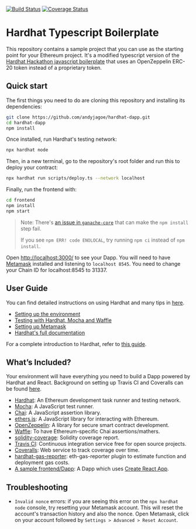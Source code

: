 [![Build Status](https://travis-ci.com/andyjagoe/dapp-test.svg?branch=main)](https://travis-ci.com/andyjagoe/dapp-test) [![Coverage Status](https://coveralls.io/repos/github/andyjagoe/dapp-test/badge.svg?branch=main)](https://coveralls.io/github/andyjagoe/dapp-test?branch=main)

# Hardhat Typescript Boilerplate

This repository contains a sample project that you can use as the starting point
for your Ethereum project. It's a modified typescript version of the [Hardhat Hackathon 
javascript boilerplate](https://hardhat.org/tutorial) that uses an OpenZeppelin ERC-20 
token instead of a proprietary token.

## Quick start

The first things you need to do are cloning this repository and installing its
dependencies:

```sh
git clone https://github.com/andyjagoe/hardhat-dapp.git
cd hardhat-dapp
npm install
```

Once installed, run Hardhat's testing network:

```sh
npx hardhat node
```

Then, in a new terminal, go to the repository's root folder and run this to
deploy your contract:

```sh
npx hardhat run scripts/deploy.ts --network localhost
```

Finally, run the frontend with:

```sh
cd frontend
npm install
npm start
```

> Note: There's [an issue in `ganache-core`](https://github.com/trufflesuite/ganache-core/issues/650) that can make the `npm install` step fail. 
>
> If you see `npm ERR! code ENOLOCAL`, try running `npm ci` instead of `npm install`.

Open [http://localhost:3000/](http://localhost:3000/) to see your Dapp. You will
need to have [Metamask](https://metamask.io) installed and listening to
`localhost 8545`. You need to change your Chain ID for localhost:8545 to 31337.

## User Guide

You can find detailed instructions on using Hardhat and many tips in [here](https://hardhat.org/tutorial).

- [Setting up the environment](https://hardhat.org/tutorial/1-setup/)
- [Testing with Hardhat, Mocha and Waffle](https://hardhat.org/tutorial/5-test/)
- [Setting up Metamask](https://hardhat.org/tutorial/8-frontend/#setting-up-metamask)
- [Hardhat's full documentation](https://hardhat.org/getting-started/)

For a complete introduction to Hardhat, refer to [this guide](https://hardhat.org/getting-started/#overview).

## What’s Included?

Your environment will have everything you need to build a Dapp powered by Hardhat and React. Background on setting up Travis CI and Coveralls can be found [here](https://forum.openzeppelin.com/t/test-smart-contracts-like-a-rockstar/1001).

- [Hardhat](https://hardhat.org/): An Ethereum development task runner and testing network.
- [Mocha](https://mochajs.org/): A JavaScript test runner.
- [Chai](https://www.chaijs.com/): A JavaScript assertion library.
- [ethers.js](https://docs.ethers.io/ethers.js/html/): A JavaScript library for interacting with Ethereum.
- [OpenZeppelin](https://openzeppelin.com/): A library for secure smart contract development.
- [Waffle](https://github.com/EthWorks/Waffle/): To have Ethereum-specific Chai assertions/mathers.
- [solidity-coverage](https://hardhat.org/plugins/solidity-coverage.html): Solidity coverage report.
- [Travis CI](https://www.travis-ci.com/): Continuous integration service free for open source projects.
- [Coveralls](https://coveralls.io/v): Web service to track coverage over time.
- [hardhat-gas-reporter](https://hardhat.org/plugins/hardhat-gas-reporter.html): eth-gas-reporter plugin to estimate function and deployment gas costs.
- [A sample frontend/Dapp](./frontend): A Dapp which uses [Create React App](https://github.com/facebook/create-react-app).

## Troubleshooting

- `Invalid nonce` errors: if you are seeing this error on the `npx hardhat node`
  console, try resetting your Metamask account. This will reset the account's
  transaction history and also the nonce. Open Metamask, click on your account
  followed by `Settings > Advanced > Reset Account`.
